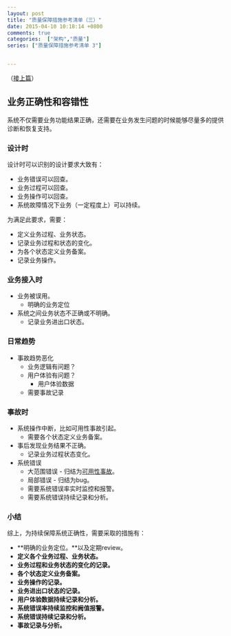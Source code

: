 ```yaml
---
layout: post
title: "质量保障措施参考清单（三）"
date: 2015-04-10 10:18:14 +0800
comments: true
categories:  ["架构","质量"]
series: ["质量保障措施参考清单 3"]


---
```



（[接上篇](/2015/04/10/resilient2/)）




## 业务正确性和容错性
系统不仅需要业务功能结果正确，还需要在业务发生问题的时候能够尽量多的提供诊断和恢复支持。

<!-- more -->


### 设计时
设计时可以识别的设计要求大致有：

* 业务错误可以回查。
* 业务过程可以回查。  
* 业务操作可以回查。
* 系统故障情况下业务（一定程度上）可以持续。


为满足此要求，需要：  

* 定义业务过程、业务状态。
* 记录业务过程和状态的变化。
* 为各个状态定义业务备案。
* 记录业务操作。


### 业务接入时

* 业务被误用。
	* 明确的业务定位
* 系统之间业务状态不正确或不明确。
	* 记录业务进出口状态。


### 日常趋势
* 事故趋势恶化
	* 业务逻辑有问题？
	* 用户体验有问题？
		* 用户体验数据
	* 需要事故记录




### 事故时
* 系统操作中断，比如可用性事故引起。
	* 需要各个状态定义业务备案。
* 事后发现业务结果不正确。
	* 记录业务过程状态变化。
* 系统错误
	* 大范围错误 - 归结为[可用性事故][1]。
	* 局部错误 - 归结为bug。
	* 需要系统错误率实时监控和报警。
	* 需要系统错误持续记录和分析。


### 小结
综上，为持续保障系统正确性，需要采取的措施有：

* **明确的业务定位。**以及定期review。
* **定义各个业务过程、业务状态。**
* **业务过程和业务状态的变化的记录。**
* **各个状态定义业务备案。**
* **业务操作的记录。**
* **业务进出口状态的记录。**
* **用户体验数据持续记录和分析。**
* **系统错误率持续监控和阙值报警。**
* **系统错误持续记录和分析。**
* **事故记录与分析。**







[1]: /2015/04/10/resilient2/
